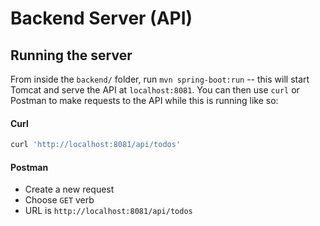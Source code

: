 # Backend Server (API)
## Running the server
From inside the `backend/` folder, run `mvn spring-boot:run` -- this will start Tomcat and serve the API at `localhost:8081`. 
You can then use `curl` or Postman to make requests to the API while this is running like so:

#### Curl
```bash
curl 'http://localhost:8081/api/todos'
```

#### Postman
- Create a new request
- Choose `GET` verb
- URL is `http://localhost:8081/api/todos`
